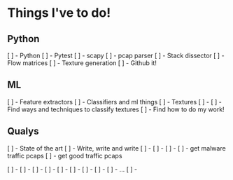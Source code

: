 # Things I've to do!

## Python

[ ] - Python
[ ] - Pytest
[ ] - scapy
[ ] - pcap parser
[ ] - Stack dissector
[ ] - Flow matrices
[ ] - Texture generation
[ ] - Github it!

## ML

[ ] - Feature extractors
[ ] - Classifiers and ml things
[ ] - Textures
[ ] -
[ ] - Find ways and techniques to classify textures
[ ] - Find how to do my work!

## Qualys

[ ] - State of the art
[ ] - Write, write and write
[ ] -
[ ] -
[ ] -
[ ] - get malware traffic pcaps
[ ] - get good traffic pcaps




[ ] -
[ ] -
[ ] -
[ ] -
[ ] -
[ ] -
[ ] -
[ ] -
[ ] -
...
[ ] -

